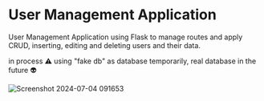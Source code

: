﻿# User Management Application

User Management Application using Flask to manage routes and apply CRUD, inserting, editing and deleting users and their data.

in process ⚠️
using "fake db" as database temporarily, real database in the future 👽

![Screenshot 2024-07-04 091653](https://github.com/Gust4voMoraes/user-management/assets/110548860/e702ad59-7199-482c-91af-e1a7a52c118f)
